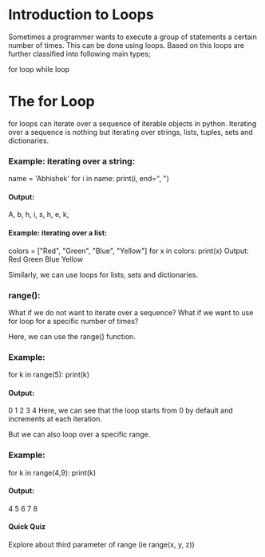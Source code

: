 # Introduction to Loops
Sometimes a programmer wants to execute a group of statements a certain number of times. This can be done using loops. Based on this loops are further classified into following main types;

for loop
while loop
# The for Loop
for loops can iterate over a sequence of iterable objects in python. Iterating over a sequence is nothing but iterating over strings, lists, tuples, sets and dictionaries.

### Example: iterating over a string:
name = 'Abhishek'
for i in name:
    print(i, end=", ")
#### Output:
A, b, h, i, s, h, e, k,

#### Example: iterating over a list:
colors = ["Red", "Green", "Blue", "Yellow"]
for x in colors:
    print(x)
Output:
Red
Green
Blue
Yellow

Similarly, we can use loops for lists, sets and dictionaries.

### range():
What if we do not want to iterate over a sequence? What if we want to use for loop for a specific number of times?

Here, we can use the range() function.

### Example:
for k in range(5):
    print(k)
#### Output:
0
1
2
3
4
Here, we can see that the loop starts from 0 by default and increments at each iteration.

But we can also loop over a specific range.

### Example:
for k in range(4,9):
    print(k)
#### Output:
4
5
6
7
8

#### Quick Quiz
Explore about third parameter of range (ie range(x, y, z))